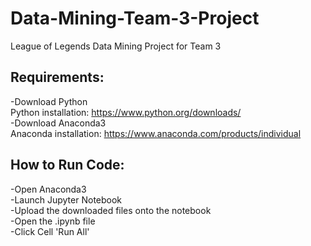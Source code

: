 # Data-Mining-Team-3-Project
League of Legends Data Mining Project for Team 3
## Requirements:
-Download Python <br>
Python installation: https://www.python.org/downloads/ <br>
-Download Anaconda3 <br>
Anaconda installation: https://www.anaconda.com/products/individual <br>
## How to Run Code:
-Open Anaconda3<br>
-Launch Jupyter Notebook<br>
-Upload the downloaded files onto the notebook<br>
-Open the .ipynb file<br>
-Click Cell 'Run All'
